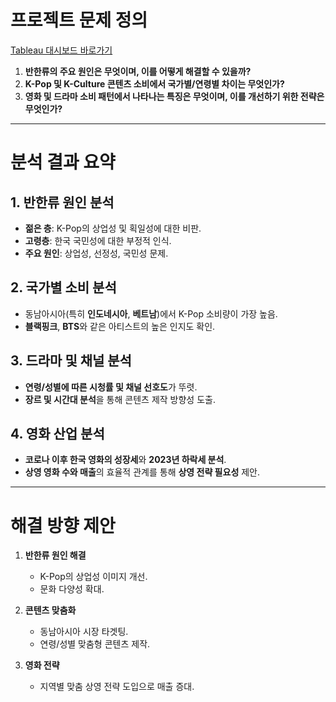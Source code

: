 # 프로젝트 문제 정의

[Tableau 대시보드 바로가기](https://public.tableau.com/app/profile/.38442802/vizzes)

1. **반한류의 주요 원인은 무엇이며, 이를 어떻게 해결할 수 있을까?**
2. **K-Pop 및 K-Culture 콘텐츠 소비에서 국가별/연령별 차이는 무엇인가?**
3. **영화 및 드라마 소비 패턴에서 나타나는 특징은 무엇이며, 이를 개선하기 위한 전략은 무엇인가?**

---

# 분석 결과 요약

## 1. 반한류 원인 분석
- **젊은 층**: K-Pop의 상업성 및 획일성에 대한 비판.
- **고령층**: 한국 국민성에 대한 부정적 인식.
- **주요 원인**: 상업성, 선정성, 국민성 문제.

## 2. 국가별 소비 분석
- 동남아시아(특히 **인도네시아**, **베트남**)에서 K-Pop 소비량이 가장 높음.
- **블랙핑크**, **BTS**와 같은 아티스트의 높은 인지도 확인.

## 3. 드라마 및 채널 분석
- **연령/성별에 따른 시청률 및 채널 선호도**가 뚜렷.
- **장르 및 시간대 분석**을 통해 콘텐츠 제작 방향성 도출.

## 4. 영화 산업 분석
- **코로나 이후 한국 영화의 성장세**와 **2023년 하락세 분석**.
- **상영 영화 수와 매출**의 효율적 관계를 통해 **상영 전략 필요성** 제안.

---

# 해결 방향 제안

1. **반한류 원인 해결**
   - K-Pop의 상업성 이미지 개선.
   - 문화 다양성 확대.

2. **콘텐츠 맞춤화**
   - 동남아시아 시장 타겟팅.
   - 연령/성별 맞춤형 콘텐츠 제작.

3. **영화 전략**
   - 지역별 맞춤 상영 전략 도입으로 매출 증대.
